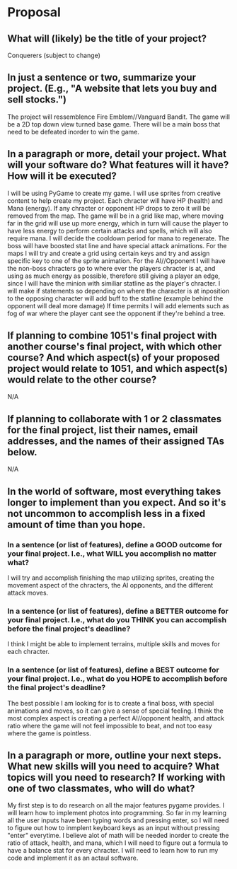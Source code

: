 # Proposal

## What will (likely) be the title of your project?

Conquerers (subject to change)

## In just a sentence or two, summarize your project. (E.g., "A website that lets you buy and sell stocks.")

The project will ressemblence Fire Emblem//Vanguard Bandit. The game will be a 2D top down view turned base game. There will be a main boss that need to be defeated inorder to win the game.

## In a paragraph or more, detail your project. What will your software do? What features will it have? How will it be executed?

I will be using PyGame to create my game. I will use sprites from creative content to help create my project. Each chracter will have HP (health) and Mana (energy). If any chracter or opponent HP drops to zero it will be removed from the map. The game will be in a grid like map, where moving far in the grid will use up more energy, which in turn will cause the player to have less energy to perform certain attacks and spells, which will also require mana. I will decide the cooldown period for mana to regenerate. The boss will have boosted stat line and have special attack animations. For the maps I will try and create a grid using certain keys and try and assign specific key to one of the sprite animation. For the AI//Opponent I will have the non-boss chracters go to where ever the players chracter is at, and using as much energy as possible, therefore still giving a player an edge, since I will have the minion with similiar statline as the player's chracter. I will make if statements so depending on where the character is at inposition to the opposing character will add buff to the statline (example behind the opponent will deal more damage) If time permits I will add elements such as fog of war where the player cant see the opponent if they're behind a tree. 

## If planning to combine 1051's final project with another course's final project, with which other course? And which aspect(s) of your proposed project would relate to 1051, and which aspect(s) would relate to the other course?

N/A

## If planning to collaborate with 1 or 2 classmates for the final project, list their names, email addresses, and the names of their assigned TAs below.

N/A

## In the world of software, most everything takes longer to implement than you expect. And so it's not uncommon to accomplish less in a fixed amount of time than you hope.

### In a sentence (or list of features), define a GOOD outcome for your final project. I.e., what WILL you accomplish no matter what?

I will try and accomplish finishing the map utilizing sprites, creating the movement aspect of the chracters, the AI opponents, and the different attack moves.

### In a sentence (or list of features), define a BETTER outcome for your final project. I.e., what do you THINK you can accomplish before the final project's deadline?

I think I might be able to implement terrains, multiple skills and moves for each chracter. 

### In a sentence (or list of features), define a BEST outcome for your final project. I.e., what do you HOPE to accomplish before the final project's deadline?

The best possible I am looking for is to create a final boss, with special animations and moves, so it can give a sense of special feeling. I think the most complex aspect is creating a perfect AI//opponent health, and attack ratio where the game will not feel impossible to beat, and not too easy where the game is pointless.

## In a paragraph or more, outline your next steps. What new skills will you need to acquire? What topics will you need to research? If working with one of two classmates, who will do what?

My first step is to do research on all the major features pygame provides. I will learn how to implement photos into programming. So far in my learning all the user inputs have been typing words and pressing enter, so I will need to figure out how to inmplent keyboard keys as an input without pressing "enter" everytime. I believe alot of math will be needed inorder to create the ratio of attack, health, and mana, which I will need to figure out a formula to have a balance stat for every chracter. I will need to learn how to run my code and implement it as an actaul software. 
